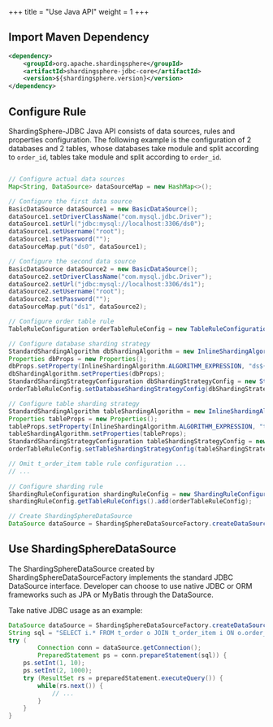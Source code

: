 +++
title = "Use Java API"
weight = 1
+++

## Import Maven Dependency

```xml
<dependency>
    <groupId>org.apache.shardingsphere</groupId>
    <artifactId>shardingsphere-jdbc-core</artifactId>
    <version>${shardingsphere.version}</version>
</dependency>
```

## Configure Rule

ShardingSphere-JDBC Java API consists of data sources, rules and properties configuration.
The following example is the configuration of 2 databases and 2 tables, 
whose databases take module and split according to `order_id`, tables take module and split according to `order_id`.

```java

// Configure actual data sources
Map<String, DataSource> dataSourceMap = new HashMap<>();

// Configure the first data source
BasicDataSource dataSource1 = new BasicDataSource();
dataSource1.setDriverClassName("com.mysql.jdbc.Driver");
dataSource1.setUrl("jdbc:mysql://localhost:3306/ds0");
dataSource1.setUsername("root");
dataSource1.setPassword("");
dataSourceMap.put("ds0", dataSource1);

// Configure the second data source
BasicDataSource dataSource2 = new BasicDataSource();
dataSource2.setDriverClassName("com.mysql.jdbc.Driver");
dataSource2.setUrl("jdbc:mysql://localhost:3306/ds1");
dataSource2.setUsername("root");
dataSource2.setPassword("");
dataSourceMap.put("ds1", dataSource2);

// Configure order table rule
TableRuleConfiguration orderTableRuleConfig = new TableRuleConfiguration("t_order", "ds${0..1}.t_order${0..1}");

// Configure database sharding strategy
StandardShardingAlgorithm dbShardingAlgorithm = new InlineShardingAlgorithm();
Properties dbProps = new Properties();
dbProps.setProperty(InlineShardingAlgorithm.ALGORITHM_EXPRESSION, "ds${user_id % 2}");
dbShardingAlgorithm.setProperties(dbProps);
StandardShardingStrategyConfiguration dbShardingStrategyConfig = new StandardShardingStrategyConfiguration("user_id", dbShardingAlgorithm);
orderTableRuleConfig.setDatabaseShardingStrategyConfig(dbShardingStrategyConfig);

// Configure table sharding strategy
StandardShardingAlgorithm tableShardingAlgorithm = new InlineShardingAlgorithm();
Properties tableProps = new Properties();
tableProps.setProperty(InlineShardingAlgorithm.ALGORITHM_EXPRESSION, "t_order${order_id % 2}");
tableShardingAlgorithm.setProperties(tableProps);
StandardShardingStrategyConfiguration tableShardingStrategyConfig = new StandardShardingStrategyConfiguration("order_id", tableShardingAlgorithm);
orderTableRuleConfig.setTableShardingStrategyConfig(tableShardingStrategyConfig);

// Omit t_order_item table rule configuration ...
// ...
    
// Configure sharding rule
ShardingRuleConfiguration shardingRuleConfig = new ShardingRuleConfiguration();
shardingRuleConfig.getTableRuleConfigs().add(orderTableRuleConfig);

// Create ShardingSphereDataSource
DataSource dataSource = ShardingSphereDataSourceFactory.createDataSource(dataSourceMap, Collections.singleton((shardingRuleConfig), new Properties());
```

## Use ShardingSphereDataSource

The ShardingSphereDataSource created by ShardingSphereDataSourceFactory implements the standard JDBC DataSource interface.
Developer can choose to use native JDBC or ORM frameworks such as JPA or MyBatis through the DataSource.

Take native JDBC usage as an example:

```java
DataSource dataSource = ShardingSphereDataSourceFactory.createDataSource(dataSourceMap, Collections.singleton((shardingRuleConfig), new Properties());
String sql = "SELECT i.* FROM t_order o JOIN t_order_item i ON o.order_id=i.order_id WHERE o.user_id=? AND o.order_id=?";
try (
        Connection conn = dataSource.getConnection();
        PreparedStatement ps = conn.prepareStatement(sql)) {
    ps.setInt(1, 10);
    ps.setInt(2, 1000);
    try (ResultSet rs = preparedStatement.executeQuery()) {
        while(rs.next()) {
            // ...
        }
    }
}
```

